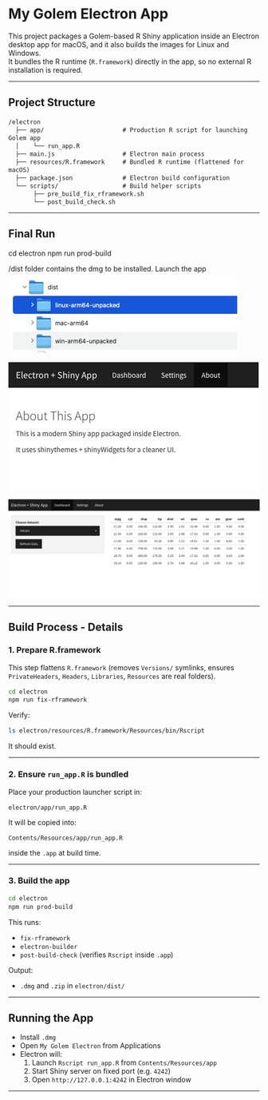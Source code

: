
# My Golem Electron App

This project packages a Golem-based R Shiny application inside an Electron desktop app for macOS, and it also builds the images for Linux and Windows.  
It bundles the R runtime (`R.framework`) directly in the app, so no external R installation is required.

---

## Project Structure
```
/electron
  ├── app/                      # Production R script for launching Golem app
  │    └── run_app.R
  ├── main.js                   # Electron main process
  ├── resources/R.framework     # Bundled R runtime (flattened for macOS)
  ├── package.json              # Electron build configuration
  └── scripts/                  # Build helper scripts
       ├── pre_build_fix_rframework.sh
       └── post_build_check.sh
```

---

## Final Run

cd electron
npm run prod-build

/dist folder contains the dmg to be installed. Launch the app

![Image](docs/image.png)

![Image1](docs/image-1.png)

![Image2](docs/image-2.png)

---------

## Build Process - Details

### 1. Prepare R.framework
This step flattens `R.framework` (removes `Versions/` symlinks, ensures `PrivateHeaders`, `Headers`, `Libraries`, `Resources` are real folders).
```bash
cd electron
npm run fix-rframework
```

Verify:
```bash
ls electron/resources/R.framework/Resources/bin/Rscript
```
It should exist.

---

### 2. Ensure `run_app.R` is bundled
Place your production launcher script in:
```
electron/app/run_app.R
```
It will be copied into:
```
Contents/Resources/app/run_app.R
```
inside the `.app` at build time.

---

### 3. Build the app
```bash
cd electron
npm run prod-build
```

This runs:
- `fix-rframework`
- `electron-builder`
- `post-build-check` (verifies `Rscript` inside `.app`)

Output:
- `.dmg` and `.zip` in `electron/dist/`

---

## Running the App
- Install `.dmg`
- Open `My Golem Electron` from Applications
- Electron will:
  1. Launch `Rscript run_app.R` from `Contents/Resources/app`
  2. Start Shiny server on fixed port (e.g. `4242`)
  3. Open `http://127.0.0.1:4242` in Electron window

---

